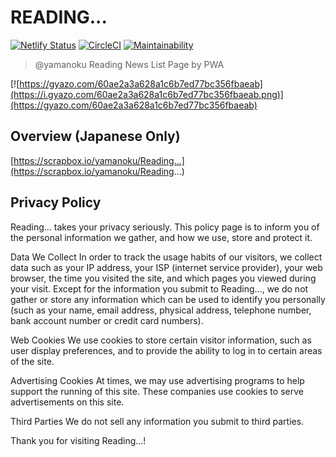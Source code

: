 # READING...
[![Netlify Status](https://api.netlify.com/api/v1/badges/59cc465b-4529-4f77-b704-01f585fb860a/deploy-status)](https://app.netlify.com/sites/sharp-morse-5bc006/deploys)
[![CircleCI](https://circleci.com/gh/yamanoku/reading/tree/dev.svg?style=svg)](https://circleci.com/gh/yamanoku/reading/tree/dev)
[![Maintainability](https://api.codeclimate.com/v1/badges/f427ead7c3466f0869a4/maintainability)](https://codeclimate.com/github/yamanoku/reading/maintainability)

> @yamanoku Reading News List Page by PWA

[![https://gyazo.com/60ae2a3a628a1c6b7ed77bc356fbaeab](https://i.gyazo.com/60ae2a3a628a1c6b7ed77bc356fbaeab.png)](https://gyazo.com/60ae2a3a628a1c6b7ed77bc356fbaeab)

## Overview (Japanese Only)
[https://scrapbox.io/yamanoku/Reading...](https://scrapbox.io/yamanoku/Reading...)

## Privacy Policy
Reading... takes your privacy seriously. This policy page is to inform you of the personal information we gather, and how we use, store and protect it.

Data We Collect
In order to track the usage habits of our visitors, we collect data such as your IP address, your ISP (internet service provider), your web browser, the time you visited the site, and which pages you viewed during your visit. Except for the information you submit to Reading..., we do not gather or store any information which can be used to identify you personally (such as your name, email address, physical address, telephone number, bank account number or credit card numbers).

Web Cookies
We use cookies to store certain visitor information, such as user display preferences, and to provide the ability to log in to certain areas of the site.

Advertising Cookies
At times, we may use advertising programs to help support the running of this site. These companies use cookies to serve advertisements on this site.

Third Parties
We do not sell any information you submit to third parties.

Thank you for visiting Reading...!
